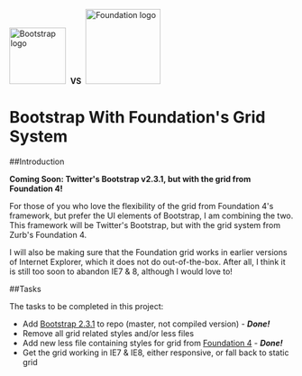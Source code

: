<img src="https://a248.e.akamai.net/camo.github.com/acc43b9b8f35007a9a9fa5e754109f7dba411604/687474703a2f2f747769747465722e6769746875622e636f6d2f626f6f7473747261702f6173736574732f696d672f626f6f7473747261702d646f63732d726561646d652e706e67" alt="Bootstrap logo" width="100" height="100">&nbsp;&nbsp;<strong>VS</strong>&nbsp;&nbsp;<img src="http://foundation.zurb.com/files/f4/yeti-mobilefirst-th.png" width="133" heigh="100" alt="Foundation logo">

Bootstrap With Foundation's Grid System
================================

##Introduction

**Coming Soon: Twitter's Bootstrap v2.3.1, but with the grid from Foundation 4!**

For those of you who love the flexibility of the grid from Foundation 4's framework, but prefer the UI elements of Bootstrap, I am combining the two. This framework will be Twitter's Bootstrap, but with the grid system from Zurb's Foundation 4.

I will also be making sure that the Foundation grid works in earlier versions of Internet Explorer, which it does not do out-of-the-box. After all, I think it is still too soon to abandon IE7 & 8, although I would love to!

##Tasks

The tasks to be completed in this project:

- Add [Bootstrap 2.3.1](https://github.com/twitter/bootstrap "Twitter Boostrap 2.3.1") to repo (master, not compiled version) - ***Done!***
- Remove all grid related styles and/or less files
- Add new less file containing styles for grid from [Foundation 4](http://foundation.zurb.com/ "Zurb Foundation 4 Framework") - ***Done!***
- Get the grid working in IE7 & IE8, either responsive, or fall back to static grid



